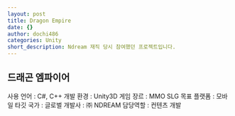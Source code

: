 ```yaml
---
layout: post
title: Dragon Empire
date: {}
author: dochi486
categories: Unity
short_description: Ndream 재직 당시 참여했던 프로젝트입니다.
---
```


## 드래곤 엠파이어

사용 언어 : C#, C++
개발 환경 : Unity3D
게임 장르 : MMO SLG
목표 플랫폼 : 모바일
타깃 국가 : 글로벌
개발사 : ㈜ NDREAM
담당역할 : 컨텐츠 개발